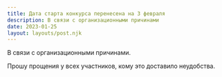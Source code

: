 ```yaml
---
title: Дата старта конкурса перенесена на 3 февраля
description: В связи с организационными причинами
date: 2023-01-25
layout: layouts/post.njk
---
```


В связи с организационными причинами.

Прошу прощения у всех участников, кому это доставило неудобства.
